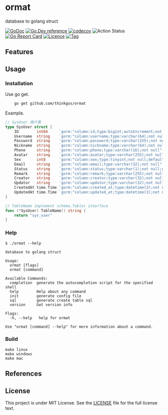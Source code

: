 # ormat

database to golang struct

[![GoDoc](https://godoc.org/github.com/thinkgos/ormat?status.svg)](https://godoc.org/github.com/thinkgos/ormat)
[![Go.Dev reference](https://img.shields.io/badge/go.dev-reference-blue?logo=go&logoColor=white)](https://pkg.go.dev/github.com/thinkgos/ormat?tab=doc)
[![codecov](https://codecov.io/gh/thinkgos/ormat/branch/main/graph/badge.svg)](https://codecov.io/gh/thinkgos/ormat)
![Action Status](https://github.com/thinkgos/ormat/workflows/Go/badge.svg)
[![Go Report Card](https://goreportcard.com/badge/github.com/thinkgos/ormat)](https://goreportcard.com/report/github.com/thinkgos/ormat)
[![Licence](https://img.shields.io/github/license/thinkgos/ormat)](https://raw.githubusercontent.com/thinkgos/ormat/main/LICENSE)
[![Tag](https://img.shields.io/github/v/tag/thinkgos/ormat)](https://github.com/thinkgos/ormat/tags)


## Features


## Usage

### Installation

Use go get.
```bash
    go get github.com/thinkgos/ormat
```

Example.

```go
// SysUser 用户表
type SysUser struct {
	ID        int64     `gorm:"column:id;type:bigint;autoIncrement;not null;primaryKey,priority:1" json:"id,omitempty"`
	Username  string    `gorm:"column:username;type:varchar(64);not null;primaryKey,priority:2;uniqueIndex:uk_username" json:"username,omitempty"`
	Password  string    `gorm:"column:password;type:varchar(255);not null" json:"password,omitempty"`
	Nickname  string    `gorm:"column:nickname;type:varchar(64);not null" json:"nickname,omitempty"`
	Phone     string    `gorm:"column:phone;type:varchar(16);not null" json:"phone,omitempty"`
	Avatar    string    `gorm:"column:avatar;type:varchar(255);not null" json:"avatar,omitempty"`
	Sex       int8      `gorm:"column:sex;type:tinyint;not null;default:3" json:"sex,omitempty"`
	Email     string    `gorm:"column:email;type:varchar(32);not null" json:"email,omitempty"`
	Status    string    `gorm:"column:status;type:varchar(1);not null;default:1" json:"status,omitempty"`
	Remark    string    `gorm:"column:remark;type:varchar(255);not null" json:"remark,omitempty"`
	Creator   string    `gorm:"column:creator;type:varchar(32);not null" json:"creator,omitempty"`
	Updator   string    `gorm:"column:updator;type:varchar(32);not null" json:"updator,omitempty"`
	CreatedAt time.Time `gorm:"column:created_at;type:datetime(3);not null" json:"created_at,omitempty"`
	UpdatedAt time.Time `gorm:"column:updated_at;type:datetime(3);not null" json:"updated_at,omitempty"`
}

// TableName implement schema.Tabler interface
func (*SysUser) TableName() string {
	return "sys_user"
}
```

### Help

```shell
$ ./ormat --help

database to golang struct

Usage:
  ormat [flags]
  ormat [command]

Available Commands:
  completion  generate the autocompletion script for the specified shell
  help        Help about any command
  init        generate config file
  sql         generate create table sql
  version     Get version info

Flags:
  -h, --help   help for ormat

Use "ormat [command] --help" for more information about a command.
```

### Build

```shell
make linux
make windows
make mac
```

## References


## License

This project is under MIT License. See the [LICENSE](LICENSE) file for the full license text.